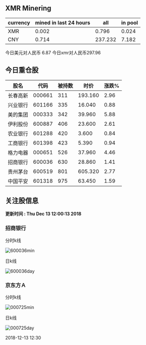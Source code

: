 ## XMR Minering

|currency|mined in last 24 hours|all|in pool|
|---|---|---|---|
|XMR|0.002|0.796|0.024|
|CNY|0.714|237.232|7.182|

今日美元对人民币 6.87	今日xmr对人民币297.96


## 今日重仓股 

|股名|代码|被持数|时价|涨跌%|
|---|---|---|---|---|
|长春高新|000661|311|193.160|2.96|
|兴业银行|601166|335|16.040|0.88|
|美的集团|000333|342|39.960|5.88|
|伊利股份|600887|406|23.600|2.61|
|农业银行|601288|420|3.600|0.84|
|工商银行|601398|423|5.390|0.94|
|格力电器|000651|526|37.960|4.46|
|招商银行|600036|630|28.860|1.41|
|贵州茅台|600519|801|605.320|2.77|
|中国平安|601318|975|63.450|1.59|

## 关注股信息
**更新时间 : Thu Dec 13 12:00:13 2018**
### 招商银行 
分时k线

![600036min](http://image.sinajs.cn/newchart/min/n/sh600036.gif)

日k线

![600036day](http://image.sinajs.cn/newchart/daily/n/sh600036.gif)

### 京东方Ａ 
分时k线

![000725min](http://image.sinajs.cn/newchart/min/n/sz000725.gif)

日k线

![000725day](http://image.sinajs.cn/newchart/daily/n/sz000725.gif)

2018-12-13 12:30